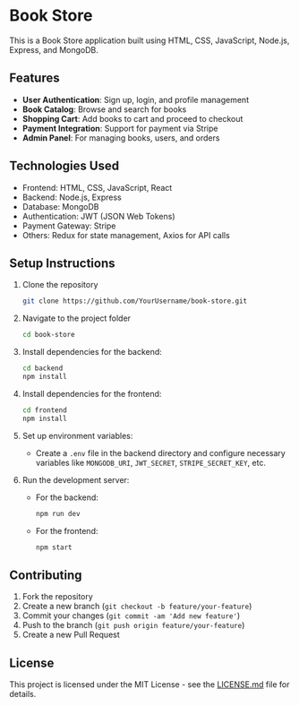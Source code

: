 # Book Store

This is a Book Store application built using HTML, CSS, JavaScript, Node.js, Express, and MongoDB.

## Features

- **User Authentication**: Sign up, login, and profile management
- **Book Catalog**: Browse and search for books
- **Shopping Cart**: Add books to cart and proceed to checkout
- **Payment Integration**: Support for payment via Stripe
- **Admin Panel**: For managing books, users, and orders

## Technologies Used

- Frontend: HTML, CSS, JavaScript, React
- Backend: Node.js, Express
- Database: MongoDB
- Authentication: JWT (JSON Web Tokens)
- Payment Gateway: Stripe
- Others: Redux for state management, Axios for API calls

## Setup Instructions

1. Clone the repository
   ```bash
   git clone https://github.com/YourUsername/book-store.git
   ```

2. Navigate to the project folder
   ```bash
   cd book-store
   ```

3. Install dependencies for the backend:
   ```bash
   cd backend
   npm install
   ```

4. Install dependencies for the frontend:
   ```bash
   cd frontend
   npm install
   ```

5. Set up environment variables:
   - Create a `.env` file in the backend directory and configure necessary variables like `MONGODB_URI`, `JWT_SECRET`, `STRIPE_SECRET_KEY`, etc.

6. Run the development server:
   - For the backend:
     ```bash
     npm run dev
     ```
   - For the frontend:
     ```bash
     npm start
     ```

## Contributing

1. Fork the repository
2. Create a new branch (`git checkout -b feature/your-feature`)
3. Commit your changes (`git commit -am 'Add new feature'`)
4. Push to the branch (`git push origin feature/your-feature`)
5. Create a new Pull Request

## License

This project is licensed under the MIT License - see the [LICENSE.md](LICENSE.md) file for details.
